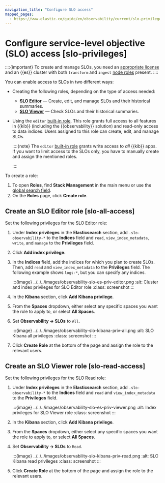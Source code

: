 ```yaml
---
navigation_title: "Configure SLO access"
mapped_pages:
  - https://www.elastic.co/guide/en/observability/current/slo-privileges.html
---
```




# Configure service-level objective (SLO) access [slo-privileges]


::::{important}
To create and manage SLOs, you need an [appropriate license](https://www.elastic.co/subscriptions) and an {{es}} cluster with both `transform` and `ingest` [node roles](elasticsearch://docs/reference/elasticsearch/configuration-reference/node-settings.md#node-roles) present.
::::


You can enable access to SLOs in two different ways:

* Creating the following roles, depending on the type of access needed:

    * [**SLO Editor**](#slo-all-access) — Create, edit, and manage SLOs and their historical summaries.
    * [**SLO Viewer**](#slo-read-access) — Check SLOs and their historical summaries.

* Using the `editor` [built-in role](../../../deploy-manage/users-roles/cluster-or-deployment-auth/built-in-roles.md). This role grants full access to all features in {{kib}} (including the {{observability}} solution) and read-only access to data indices. Users assigned to this role can create, edit, and manage SLOs.

    ::::{note}
    The `editor` [built-in role](../../../deploy-manage/users-roles/cluster-or-deployment-auth/built-in-roles.md) grants write access to *all* {{kib}} apps. If you want to limit access to the SLOs only, you have to manually create and assign the mentioned roles.

    ::::


To create a role:

1. To open **Roles**, find **Stack Management** in the main menu or use the [global search field](/explore-analyze/find-and-organize/find-apps-and-objects.md).
2. On the **Roles** page, click **Create role**.


## Create an SLO Editor role [slo-all-access]

Set the following privileges for the SLO Editor role:

1. Under **Index privileges** in the **Elasticsearch** section, add `.slo-observability-*` to the **Indices** field and `read`, `view_index_metadata`, `write`, and `manage` to the **Privileges** field.
2. Click **Add index privilege**.
3. In the **Indices** field, add the indices for which you plan to create SLOs. Then, add `read` and `view_index_metadata` to the **Privileges** field. The following example shows `logs-*`, but you can specify any indices.

    :::{image} ../../../images/observability-slo-es-priv-editor.png
    :alt: Cluster and index privileges for SLO Editor role
    :class: screenshot
    :::

4. In the **Kibana** section, click **Add Kibana privilege**.
5. From the **Spaces** dropdown, either select any specific spaces you want the role to apply to, or select **All Spaces**.
6. Set **Observability → SLOs** to `All`.

    :::{image} ../../../images/observability-slo-kibana-priv-all.png
    :alt: SLO Kibana all privileges
    :class: screenshot
    :::

7. Click **Create Role** at the bottom of the page and assign the role to the relevant users.


## Create an SLO Viewer role [slo-read-access]

Set the following privileges for the SLO Read role:

1. Under **Index privileges** in the **Elasticsearch** section, add `.slo-observability-*` to the **Indices** field and `read` and `view_index_metadata` to the **Privileges** field.

    :::{image} ../../../images/observability-slo-es-priv-viewer.png
    :alt: Index privileges for SLO Viewer role
    :class: screenshot
    :::

2. In the **Kibana** section, click **Add Kibana privilege**.
3. From the **Spaces** dropdown, either select any specific spaces you want the role to apply to, or select **All Spaces**.
4. Set **Observability → SLOs** to `Read`.

    :::{image} ../../../images/observability-slo-kibana-priv-read.png
    :alt: SLO Kibana read privileges
    :class: screenshot
    :::

5. Click **Create Role** at the bottom of the page and assign the role to the relevant users.
